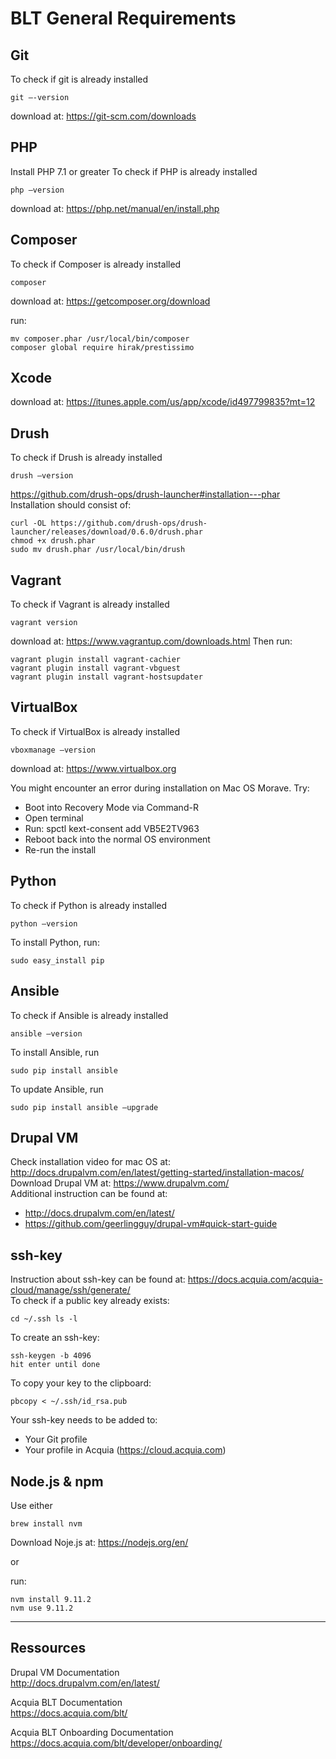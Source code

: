 # BLT General Requirements

## Git
To check if git is already installed
```
git –-version 
```
download at: https://git-scm.com/downloads

## PHP
Install PHP 7.1 or greater
To check if PHP is already installed
```
php –version 
```
download at: https://php.net/manual/en/install.php

## Composer
To check if Composer is already installed
```
composer
```
download at: https://getcomposer.org/download

run:
```
mv composer.phar /usr/local/bin/composer
composer global require hirak/prestissimo
```

## Xcode
download at: https://itunes.apple.com/us/app/xcode/id497799835?mt=12 

## Drush
To check if Drush is already installed
```
drush –version 
```
https://github.com/drush-ops/drush-launcher#installation---phar
Installation should consist of:
```
curl -OL https://github.com/drush-ops/drush-launcher/releases/download/0.6.0/drush.phar
chmod +x drush.phar
sudo mv drush.phar /usr/local/bin/drush
```

## Vagrant
To check if Vagrant is already installed
```
vagrant version  
```
download at: https://www.vagrantup.com/downloads.html
Then run:
```
vagrant plugin install vagrant-cachier
vagrant plugin install vagrant-vbguest
vagrant plugin install vagrant-hostsupdater
```

## VirtualBox
To check if VirtualBox is already installed
```
vboxmanage –version   
```
download at: https://www.virtualbox.org

You might encounter an error during installation on Mac OS Morave. Try:
- Boot into Recovery Mode via Command-R
- Open terminal
- Run: spctl kext-consent add VB5E2TV963
- Reboot back into the normal OS environment
- Re-run the install

## Python
To check if Python is already installed
```
python –version    
```
To install Python, run:
```
sudo easy_install pip    
```

## Ansible
To check if Ansible is already installed
```
ansible –version    
```
To install Ansible, run
```
sudo pip install ansible   
```
To update Ansible, run
```
sudo pip install ansible –upgrade   
```

## Drupal VM
Check installation video for mac OS at: http://docs.drupalvm.com/en/latest/getting-started/installation-macos/  
Download Drupal VM at: https://www.drupalvm.com/  
Additional instruction can be found at:  
- http://docs.drupalvm.com/en/latest/
- https://github.com/geerlingguy/drupal-vm#quick-start-guide

## ssh-key
Instruction about ssh-key can be found at: https://docs.acquia.com/acquia-cloud/manage/ssh/generate/  
To check if a public key already exists:
```
cd ~/.ssh ls -l 
```
To create an ssh-key: 
```
ssh-keygen -b 4096
hit enter until done
```
To copy your key to the clipboard: 
```
pbcopy < ~/.ssh/id_rsa.pub
```

Your ssh-key needs to be added to:
- Your Git profile
- Your profile in Acquia (https://cloud.acquia.com)

## Node.js & npm
Use either
```
brew install nvm
```
Download Noje.js at: https://nodejs.org/en/

or 

run:
```
nvm install 9.11.2
nvm use 9.11.2
```

---
## Ressources
Drupal VM Documentation  
http://docs.drupalvm.com/en/latest/

Acquia BLT Documentation  
https://docs.acquia.com/blt/

Acquia BLT Onboarding Documentation  
https://docs.acquia.com/blt/developer/onboarding/
